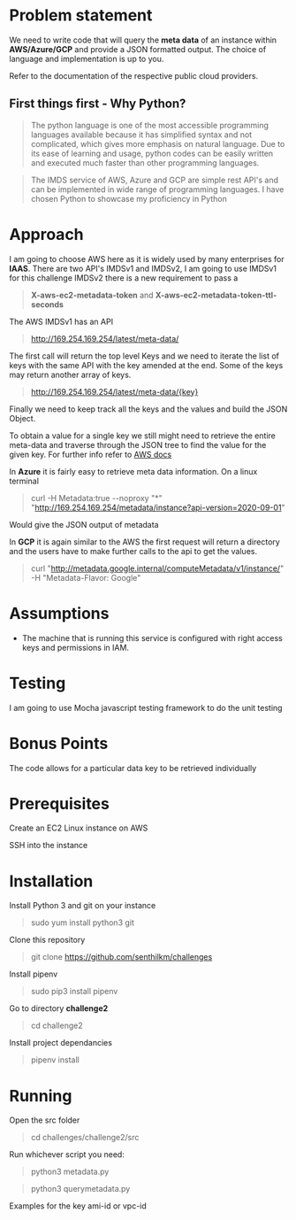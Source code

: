 # Problem statement
 

We need to write code that will query the **meta data** of an instance within **AWS/Azure/GCP** and provide a JSON formatted output. The choice of language and implementation is up to you.


  

Refer to the documentation of the respective public cloud providers.

 

## First things first - Why Python?

  
>The python language is one of the most accessible programming languages available because it has simplified syntax and not complicated, which gives more emphasis on natural language. Due to its ease of learning and usage, python codes can be easily written and executed much faster than other programming languages.

>The IMDS service of AWS, Azure and GCP are simple rest API's and can be implemented in wide range of programming languages. I have chosen Python to showcase my proficiency in Python

 

# Approach

  

  

I am going to choose AWS here as it is widely used by many enterprises for **IAAS**. There are two API's IMDSv1 and IMDSv2, I am going to use IMDSv1 for this challenge IMDSv2 there is a new requirement to pass a 
>**X-aws-ec2-metadata-token** and **X-aws-ec2-metadata-token-ttl-seconds**

  The AWS IMDSv1 has an API

>http://169.254.169.254/latest/meta-data/

The first call will return the top level Keys and we need to iterate the list of keys with the same API with the key amended at the end. Some of the keys may return another array of keys.

>http://169.254.169.254/latest/meta-data/{key}

Finally we need to keep track all the keys and the values and build the JSON Object.

To obtain a value for a single key we still might need to retrieve  the entire meta-data and traverse through the JSON tree to find the value for the given key.  For further info refer to [AWS docs](https://docs.aws.amazon.com/AWSEC2/latest/UserGuide/instancedata-data-retrieval.html)

In **Azure** it is fairly easy to retrieve meta data information. On a linux terminal
>curl -H Metadata:true --noproxy "*"  "http://169.254.169.254/metadata/instance?api-version=2020-09-01"

Would give the JSON output of metadata


In **GCP** it is again similar to the AWS the first request will return a directory and the users have to make further calls to the api to get the values.

>curl "http://metadata.google.internal/computeMetadata/v1/instance/" -H "Metadata-Flavor: Google"

  

# Assumptions

  

  

- The machine that is running this service is configured with right access keys and permissions in IAM.

  

  

# Testing

  

  

I am going to use Mocha javascript testing framework to do the unit testing

  

  

# Bonus Points

  

The code allows for a particular data key to be retrieved individually

  

  

# Prerequisites

  

  

Create an EC2 Linux instance on AWS

  

SSH into the instance

  

  

# Installation

  

  

Install Python 3 and git on your instance

  

>sudo yum install python3 git

  

Clone this repository

  

>git clone https://github.com/senthilkm/challenges

  
  

Install pipenv

  

>sudo pip3 install pipenv

  

Go to directory **challenge2**

  

>cd challenge2

  

Install project dependancies

  

>pipenv install

  

  

# Running

  

  

Open the src folder

  

>cd challenges/challenge2/src

  

Run whichever script you need:

  

>python3 metadata.py

  

>python3 querymetadata.py

  

  

Examples for the key ami-id or vpc-id